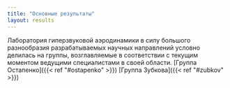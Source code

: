 ```yaml
---
title: "Основные результаты"
layout: results
---
```


Лаборатория гиперзвуковой аэродинамики в силу большого разнообразия разрабатываемых научных направлений условно делилась на группы, возглавляемые в соответствии с текущим моментом ведущими специалистами в своей области. [Группа Остапенко]({{< ref "#ostapenko" >}}) [Группа Зубкова]({{< ref "#zubkov" >}})